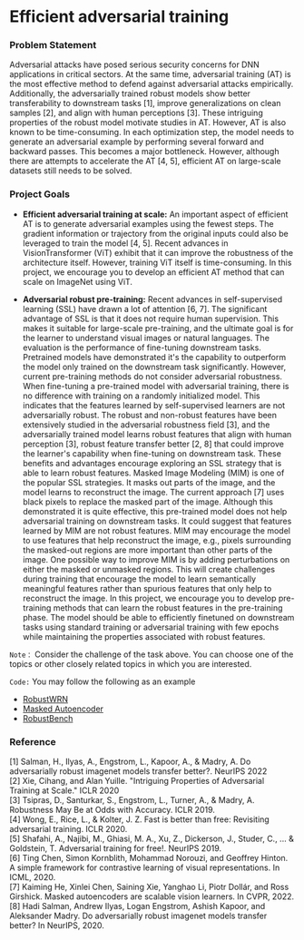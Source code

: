 # Efficient adversarial training

### Problem Statement

Adversarial attacks have posed serious security concerns for DNN applications in critical sectors. At the same time, adversarial training (AT) is the most effective method to defend against adversarial attacks empirically. Additionally, the adversarially trained robust models show better transferability to downstream tasks [1], improve generalizations on clean samples [2], and align with human perceptions [3]. These intriguing properties of the robust model motivate studies in AT. However, AT is also known to be time-consuming. In each optimization step, the model needs to generate an adversarial example by performing several forward and backward passes. This becomes a major bottleneck. However, although there are attempts to accelerate the AT [4, 5], efficient AT on large-scale datasets still needs to be solved. 

### Project Goals  

- **Efficient adversarial training at scale:** An important aspect of efficient AT is to generate adversarial examples using the fewest steps. The gradient information or trajectory from the original inputs could also be leveraged to train the model [4, 5]. Recent advances in VisionTransformer (ViT) exhibit that it can improve the robustness of the architecture itself. However, training ViT itself is time-consuming. In this project, we encourage you to develop an efficient AT method that can scale on ImageNet using ViT. 

- **Adversarial robust pre-training:** Recent advances in self-supervised learning (SSL) have drawn a lot of attention [6, 7]. The significant advantage of SSL is that it does not require human supervision. This makes it suitable for large-scale pre-training, and the ultimate goal is for the learner to understand visual images or natural languages. The evaluation is the performance of fine-tuning downstream tasks. Pretrained models have demonstrated it's the capability to outperform the model only trained on the downstream task significantly. However, current pre-training methods do not consider adversarial robustness. When fine-tuning a pre-trained model with adversarial training, there is no difference with training on a randomly initialized model. This indicates that the features learned by self-supervised learners are not adversarially robust. The robust and non-robust features have been extensively studied in the adversarial robustness field [3], and the adversarially trained model learns robust features that align with human perception [3], robust feature transfer better [2, 8] that could improve the learner's capability when fine-tuning on downstream task. These benefits and advantages encourage exploring an SSL strategy that is able to learn robust features. Masked Image Modeling (MIM) is one of the popular SSL strategies. It masks out parts of the image, and the model learns to reconstruct the image. The current approach [7] uses black pixels to replace the masked part of the image. Although this demonstrated it is quite effective, this pre-trained model does not help adversarial training on downstream tasks. It could suggest that features learned by MIM are not robust features. MIM may encourage the model to use features that help reconstruct the image, e.g., pixels surrounding the masked-out regions are more important than other parts of the image. One possible way to improve MIM is by adding perturbations on either the masked or unmasked regions. This will create challenges during training that encourage the model to learn semantically meaningful features rather than spurious features that only help to reconstruct the image. 
In this project, we encourage you to develop pre-training methods that can learn the robust features in the pre-training phase. The model should be able to efficiently finetuned on downstream tasks using standard training or adversarial training with few epochs while maintaining the properties associated with robust features. 

`Note：` Consider the challenge of the task above. You can choose one of the topics or other closely related topics in which you are interested.

`Code:` You may follow the following as an example
  - [RobustWRN](https://github.com/HanxunH/RobustWRN)
  - [Masked Autoencoder](https://github.com/facebookresearch/mae)
  - [RobustBench](https://github.com/RobustBench/robustbench)

### Reference 

[1] Salman, H., Ilyas, A., Engstrom, L., Kapoor, A., & Madry, A. Do adversarially robust imagenet models transfer better?. NeurIPS 2022\
[2]  Xie, Cihang, and Alan Yuille. "Intriguing Properties of Adversarial Training at Scale." ICLR 2020\
[3] Tsipras, D., Santurkar, S., Engstrom, L., Turner, A., & Madry, A.  Robustness May Be at Odds with Accuracy. ICLR 2019.\
[4] Wong, E., Rice, L., & Kolter, J. Z. Fast is better than free: Revisiting adversarial training. ICLR 2020.\
[5] Shafahi, A., Najibi, M., Ghiasi, M. A., Xu, Z., Dickerson, J., Studer, C., ... & Goldstein, T. Adversarial training for free!. NeurIPS 2019.\
[6] Ting Chen, Simon Kornblith, Mohammad Norouzi, and Geoffrey Hinton. A simple framework for contrastive learning of visual representations. In ICML, 2020.\
[7] Kaiming He, Xinlei Chen, Saining Xie, Yanghao Li, Piotr Dollár, and Ross Girshick. Masked autoencoders are scalable vision learners. In CVPR, 2022.\
[8] Hadi Salman, Andrew Ilyas, Logan Engstrom, Ashish Kapoor, and Aleksander Madry. Do adversarially robust imagenet models transfer better? In NeurIPS, 2020.
